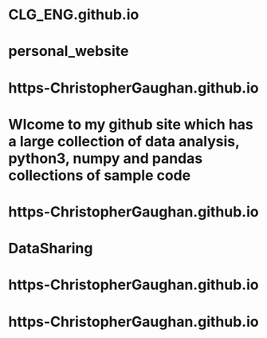 # CLG_ENG.github.io
# personal_website
# https-ChristopherGaughan.github.io
# Wlcome to my github site which has a large collection of data analysis, python3, numpy and pandas collections of sample code
# https-ChristopherGaughan.github.io
# DataSharing
# https-ChristopherGaughan.github.io
# https-ChristopherGaughan.github.io

